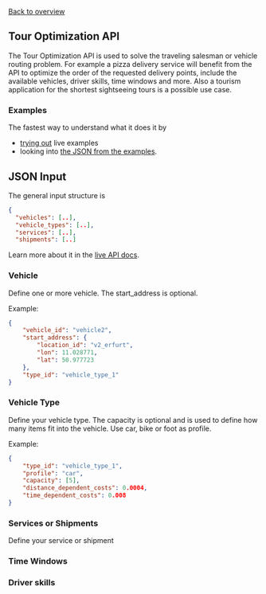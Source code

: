[Back to overview](./README.md#tour-optimization-api)

## Tour Optimization API

The Tour Optimization API is used to solve the traveling salesman or vehicle routing problem. 
For example a pizza delivery service will benefit from the API to optimize the order of the requested delivery points, 
include the available vehicles, driver skills, time windows and more. 
Also a tourism application for the shortest sightseeing tours is a possible use case.

### Examples

The fastest way to understand what it does it by
 * [trying out](https://graphhopper.com/api/1/examples/#optimization) live examples
 * looking into [the JSON from the examples](https://github.com/graphhopper/directions-api-js-client/tree/master/tour-optimization-examples).

## JSON Input

The general input structure is

```json
{
  "vehicles": [..],
  "vehicle_types": [..],
  "services": [..],
  "shipments": [..]
```

Learn more about it in the [live API docs](https://graphhopper.com/api/1/vrp/documentation/).

### Vehicle

Define one or more vehicle. The start_address is optional.

Example:

```json
{
    "vehicle_id": "vehicle2",
    "start_address": {
        "location_id": "v2_erfurt",
        "lon": 11.028771,
        "lat": 50.977723
    },
    "type_id": "vehicle_type_1"
}
```

### Vehicle Type

Define your vehicle type. The capacity is optional and is used to define how many items fit into the vehicle. Use car, bike or foot as profile.

Example:

```json
{
    "type_id": "vehicle_type_1",
    "profile": "car",
    "capacity": [5],
    "distance_dependent_costs": 0.0004,
    "time_dependent_costs": 0.008
}
```

### Services or Shipments

Define your service or shipment

### Time Windows

### Driver skills
